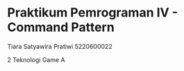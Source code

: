 # Praktikum Pemrograman IV - Command Pattern

Tiara Satyawira Pratiwi  5220600022

2 Teknologi Game A
